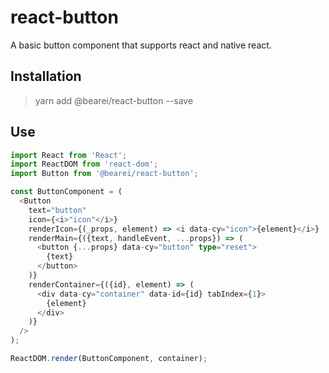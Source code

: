 # react-button

A basic button component that supports react and native react.

## Installation

> yarn add @bearei/react-button --save

## Use

```typescript
import React from 'React';
import ReactDOM from 'react-dom';
import Button from '@bearei/react-button';

const ButtonComponent = (
  <Button
    text="button"
    icon={<i>"icon"</i>}
    renderIcon={(_props, element) => <i data-cy="icon">{element}</i>}
    renderMain={({text, handleEvent, ...props}) => (
      <button {...props} data-cy="button" type="reset">
        {text}
      </button>
    )}
    renderContainer={({id}, element) => (
      <div data-cy="container" data-id={id} tabIndex={1}>
        {element}
      </div>
    )}
  />
);

ReactDOM.render(ButtonComponent, container);
```
